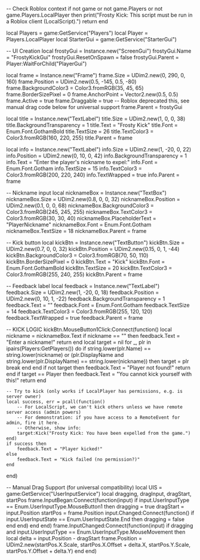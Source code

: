-- Check Roblox context
if not game or not game.Players or not game.Players.LocalPlayer then
    print("Frosty Kick: This script must be run in a Roblox client (LocalScript).")
    return
end

local Players = game:GetService("Players")
local Player = Players.LocalPlayer
local StarterGui = game:GetService("StarterGui")

-- UI Creation
local frostyGui = Instance.new("ScreenGui")
frostyGui.Name = "FrostyKickGui"
frostyGui.ResetOnSpawn = false
frostyGui.Parent = Player:WaitForChild("PlayerGui")

local frame = Instance.new("Frame")
frame.Size = UDim2.new(0, 290, 0, 160)
frame.Position = UDim2.new(0.5, -145, 0.5, -80)
frame.BackgroundColor3 = Color3.fromRGB(35, 45, 65)
frame.BorderSizePixel = 0
frame.AnchorPoint = Vector2.new(0.5, 0.5)
frame.Active = true
frame.Draggable = true -- Roblox deprecated this, see manual drag code below for universal support
frame.Parent = frostyGui

local title = Instance.new("TextLabel")
title.Size = UDim2.new(1, 0, 0, 38)
title.BackgroundTransparency = 1
title.Text = "Frosty Kick"
title.Font = Enum.Font.GothamBold
title.TextSize = 26
title.TextColor3 = Color3.fromRGB(160, 220, 255)
title.Parent = frame

local info = Instance.new("TextLabel")
info.Size = UDim2.new(1, -20, 0, 22)
info.Position = UDim2.new(0, 10, 0, 42)
info.BackgroundTransparency = 1
info.Text = "Enter the player's nickname to expel:"
info.Font = Enum.Font.Gotham
info.TextSize = 15
info.TextColor3 = Color3.fromRGB(200, 220, 240)
info.TextWrapped = true
info.Parent = frame

-- Nickname input
local nicknameBox = Instance.new("TextBox")
nicknameBox.Size = UDim2.new(0.8, 0, 0, 32)
nicknameBox.Position = UDim2.new(0.1, 0, 0, 68)
nicknameBox.BackgroundColor3 = Color3.fromRGB(245, 245, 255)
nicknameBox.TextColor3 = Color3.fromRGB(30, 30, 40)
nicknameBox.PlaceholderText = "PlayerNickname"
nicknameBox.Font = Enum.Font.Gotham
nicknameBox.TextSize = 18
nicknameBox.Parent = frame

-- Kick button
local kickBtn = Instance.new("TextButton")
kickBtn.Size = UDim2.new(0.7, 0, 0, 32)
kickBtn.Position = UDim2.new(0.15, 0, 1, -44)
kickBtn.BackgroundColor3 = Color3.fromRGB(70, 50, 110)
kickBtn.BorderSizePixel = 0
kickBtn.Text = "Kick"
kickBtn.Font = Enum.Font.GothamBold
kickBtn.TextSize = 20
kickBtn.TextColor3 = Color3.fromRGB(255, 240, 255)
kickBtn.Parent = frame

-- Feedback label
local feedback = Instance.new("TextLabel")
feedback.Size = UDim2.new(1, -20, 0, 18)
feedback.Position = UDim2.new(0, 10, 1, -22)
feedback.BackgroundTransparency = 1
feedback.Text = ""
feedback.Font = Enum.Font.Gotham
feedback.TextSize = 14
feedback.TextColor3 = Color3.fromRGB(255, 120, 120)
feedback.TextWrapped = true
feedback.Parent = frame

-- KICK LOGIC
kickBtn.MouseButton1Click:Connect(function()
    local nickname = nicknameBox.Text
    if nickname == "" then
        feedback.Text = "Enter a nickname!"
        return
    end
    local target = nil
    for _, plr in ipairs(Players:GetPlayers()) do
        if string.lower(plr.Name) == string.lower(nickname) or (plr.DisplayName and string.lower(plr.DisplayName) == string.lower(nickname)) then
            target = plr
            break
        end
    end
    if not target then
        feedback.Text = "Player not found!"
        return
    end
    if target == Player then
        feedback.Text = "You cannot kick yourself with this!"
        return
    end

    -- Try to kick (only works if LocalPlayer has permissions, e.g. is server owner)
    local success, err = pcall(function()
        -- For LocalScript, we can't kick others unless we have remote server access (admin powers)
        -- For demonstration: if you have access to a RemoteEvent for admin, fire it here.
        -- Otherwise, show info:
        target:Kick("Frosty Kick: You have been expelled from the game.")
    end)
    if success then
        feedback.Text = "Player kicked!"
    else
        feedback.Text = "Kick failed (no permission?)"
    end
end)

-- Manual Drag Support (for universal compatibility)
local UIS = game:GetService("UserInputService")
local dragging, dragInput, dragStart, startPos
frame.InputBegan:Connect(function(input)
    if input.UserInputType == Enum.UserInputType.MouseButton1 then
        dragging = true
        dragStart = input.Position
        startPos = frame.Position
        input.Changed:Connect(function()
            if input.UserInputState == Enum.UserInputState.End then
                dragging = false
            end
        end)
    end
end)
frame.InputChanged:Connect(function(input)
    if dragging and input.UserInputType == Enum.UserInputType.MouseMovement then
        local delta = input.Position - dragStart
        frame.Position = UDim2.new(startPos.X.Scale, startPos.X.Offset + delta.X, startPos.Y.Scale, startPos.Y.Offset + delta.Y)
    end
end)
